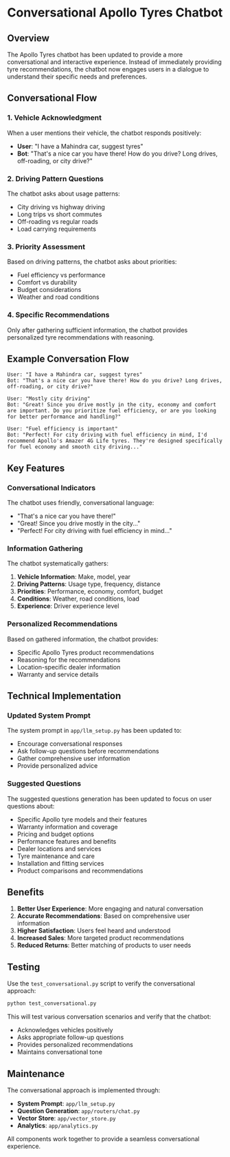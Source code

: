# Conversational Apollo Tyres Chatbot

## Overview

The Apollo Tyres chatbot has been updated to provide a more conversational and interactive experience. Instead of immediately providing tyre recommendations, the chatbot now engages users in a dialogue to understand their specific needs and preferences.

## Conversational Flow

### 1. Vehicle Acknowledgment
When a user mentions their vehicle, the chatbot responds positively:
- **User**: "I have a Mahindra car, suggest tyres"
- **Bot**: "That's a nice car you have there! How do you drive? Long drives, off-roading, or city drive?"

### 2. Driving Pattern Questions
The chatbot asks about usage patterns:
- City driving vs highway driving
- Long trips vs short commutes
- Off-roading vs regular roads
- Load carrying requirements

### 3. Priority Assessment
Based on driving patterns, the chatbot asks about priorities:
- Fuel efficiency vs performance
- Comfort vs durability
- Budget considerations
- Weather and road conditions

### 4. Specific Recommendations
Only after gathering sufficient information, the chatbot provides personalized tyre recommendations with reasoning.

## Example Conversation Flow

```
User: "I have a Mahindra car, suggest tyres"
Bot: "That's a nice car you have there! How do you drive? Long drives, off-roading, or city drive?"

User: "Mostly city driving"
Bot: "Great! Since you drive mostly in the city, economy and comfort are important. Do you prioritize fuel efficiency, or are you looking for better performance and handling?"

User: "Fuel efficiency is important"
Bot: "Perfect! For city driving with fuel efficiency in mind, I'd recommend Apollo's Amazer 4G Life tyres. They're designed specifically for fuel economy and smooth city driving..."
```

## Key Features

### Conversational Indicators
The chatbot uses friendly, conversational language:
- "That's a nice car you have there!"
- "Great! Since you drive mostly in the city..."
- "Perfect! For city driving with fuel efficiency in mind..."

### Information Gathering
The chatbot systematically gathers:
1. **Vehicle Information**: Make, model, year
2. **Driving Patterns**: Usage type, frequency, distance
3. **Priorities**: Performance, economy, comfort, budget
4. **Conditions**: Weather, road conditions, load
5. **Experience**: Driver experience level

### Personalized Recommendations
Based on gathered information, the chatbot provides:
- Specific Apollo Tyres product recommendations
- Reasoning for the recommendations
- Location-specific dealer information
- Warranty and service details

## Technical Implementation

### Updated System Prompt
The system prompt in `app/llm_setup.py` has been updated to:
- Encourage conversational responses
- Ask follow-up questions before recommendations
- Gather comprehensive user information
- Provide personalized advice

### Suggested Questions
The suggested questions generation has been updated to focus on user questions about:
- Specific Apollo tyre models and their features
- Warranty information and coverage
- Pricing and budget options
- Performance features and benefits
- Dealer locations and services
- Tyre maintenance and care
- Installation and fitting services
- Product comparisons and recommendations

## Benefits

1. **Better User Experience**: More engaging and natural conversation
2. **Accurate Recommendations**: Based on comprehensive user information
3. **Higher Satisfaction**: Users feel heard and understood
4. **Increased Sales**: More targeted product recommendations
5. **Reduced Returns**: Better matching of products to user needs

## Testing

Use the `test_conversational.py` script to verify the conversational approach:

```bash
python test_conversational.py
```

This will test various conversation scenarios and verify that the chatbot:
- Acknowledges vehicles positively
- Asks appropriate follow-up questions
- Provides personalized recommendations
- Maintains conversational tone

## Maintenance

The conversational approach is implemented through:
- **System Prompt**: `app/llm_setup.py`
- **Question Generation**: `app/routers/chat.py`
- **Vector Store**: `app/vector_store.py`
- **Analytics**: `app/analytics.py`

All components work together to provide a seamless conversational experience. 